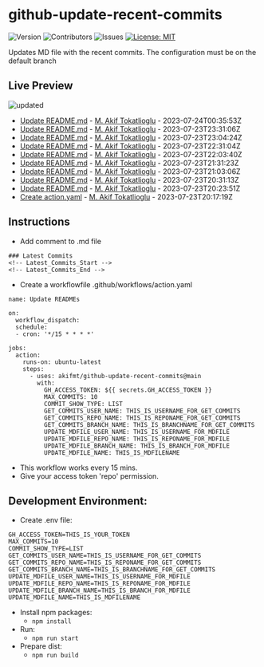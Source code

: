 # github-update-recent-commits

![Version](https://img.shields.io/github/v/release/AAAAA/AAAAA?color=blue)
![Contributors](https://img.shields.io/github/contributors/AAAAA/AAAAA?color=dark-green) ![Issues](https://img.shields.io/github/issues/AAAAA/AAAAA) [![License: MIT](https://img.shields.io/badge/license-MIT-blue)](#)

Updates MD file with the recent commits. The configuration must be on the default branch

## Live Preview
<!-- Latest_Commits_Start -->
![updated](https://img.shields.io/badge/Updated-Mon%20Jul%2024%202023%2002%3A01%3A29%20GMT%2B0000%20(Coordinated%20Universal%20Time)-blue.svg)
- [Update README.md](https://github.com/akifmt/github-update-recent-commits/commit/67bd899c7e7e83e0954a0e5476b68d6fb5efd642) - [M. Akif Tokatlioglu](mailto:akifmt@gmail.com) - 2023-07-24T00:35:53Z 
- [Update README.md](https://github.com/akifmt/github-update-recent-commits/commit/42469feec1e91210847cd551ade5e4b2af489b9a) - [M. Akif Tokatlioglu](mailto:akifmt@gmail.com) - 2023-07-23T23:31:06Z 
- [Update README.md](https://github.com/akifmt/github-update-recent-commits/commit/ff46b1a3dcad89c73afbefac2d6e4c679fea0560) - [M. Akif Tokatlioglu](mailto:akifmt@gmail.com) - 2023-07-23T23:04:24Z 
- [Update README.md](https://github.com/akifmt/github-update-recent-commits/commit/f171576aaae81ace35b0fd0b005476698bd25879) - [M. Akif Tokatlioglu](mailto:akifmt@gmail.com) - 2023-07-23T22:31:04Z 
- [Update README.md](https://github.com/akifmt/github-update-recent-commits/commit/cf4b97e00a56a684750ce8e5042be0ddb4d01e30) - [M. Akif Tokatlioglu](mailto:akifmt@gmail.com) - 2023-07-23T22:03:40Z 
- [Update README.md](https://github.com/akifmt/github-update-recent-commits/commit/ad2ce4a7fd275a09222391a00113a392c76b3771) - [M. Akif Tokatlioglu](mailto:akifmt@gmail.com) - 2023-07-23T21:31:23Z 
- [Update README.md](https://github.com/akifmt/github-update-recent-commits/commit/6ee14ef19126ad6310822dffd55eaea3e4bb5f59) - [M. Akif Tokatlioglu](mailto:akifmt@gmail.com) - 2023-07-23T21:03:06Z 
- [Update README.md](https://github.com/akifmt/github-update-recent-commits/commit/58f33eb2e8c6312479ca5f94532fb230bc33a253) - [M. Akif Tokatlioglu](mailto:akifmt@gmail.com) - 2023-07-23T20:31:13Z 
- [Update README.md](https://github.com/akifmt/github-update-recent-commits/commit/64f0bb10bf0d3605bcd1d97e09d7ffa8c18cbaa7) - [M. Akif Tokatlioglu](mailto:akifmt@gmail.com) - 2023-07-23T20:23:51Z 
- [Create action.yaml](https://github.com/akifmt/github-update-recent-commits/commit/7ef84a7a6fcfe730d5313d868419aa9e3c99f358) - [M. Akif Tokatlioglu](mailto:akifmt@gmail.com) - 2023-07-23T20:17:19Z 
<!-- Latest_Commits_End -->

## Instructions
- Add comment to .md file
```
### Latest Commits
<!-- Latest_Commits_Start -->
<!-- Latest_Commits_End -->
```
- Create a workflowfile .github/workflows/action.yaml
```
name: Update READMEs

on:
  workflow_dispatch:
  schedule:
  - cron: '*/15 * * * *'
  
jobs:
  action:
    runs-on: ubuntu-latest
    steps:
      - uses: akifmt/github-update-recent-commits@main
        with:
          GH_ACCESS_TOKEN: ${{ secrets.GH_ACCESS_TOKEN }}
          MAX_COMMITS: 10
          COMMIT_SHOW_TYPE: LIST
          GET_COMMITS_USER_NAME: THIS_IS_USERNAME_FOR_GET_COMMITS
          GET_COMMITS_REPO_NAME: THIS_IS_REPONAME_FOR_GET_COMMITS
          GET_COMMITS_BRANCH_NAME: THIS_IS_BRANCHNAME_FOR_GET_COMMITS
          UPDATE_MDFILE_USER_NAME: THIS_IS_USERNAME_FOR_MDFILE
          UPDATE_MDFILE_REPO_NAME: THIS_IS_REPONAME_FOR_MDFILE
          UPDATE_MDFILE_BRANCH_NAME: THIS_IS_BRANCH_FOR_MDFILE
          UPDATE_MDFILE_NAME: THIS_IS_MDFILENAME
```
- This workflow works every 15 mins.
- Give your access token 'repo' permission.

## Development Environment:
- Create .env file:
```
GH_ACCESS_TOKEN=THIS_IS_YOUR_TOKEN
MAX_COMMITS=10
COMMIT_SHOW_TYPE=LIST
GET_COMMITS_USER_NAME=THIS_IS_USERNAME_FOR_GET_COMMITS
GET_COMMITS_REPO_NAME=THIS_IS_REPONAME_FOR_GET_COMMITS
GET_COMMITS_BRANCH_NAME=THIS_IS_BRANCHNAME_FOR_GET_COMMITS
UPDATE_MDFILE_USER_NAME=THIS_IS_USERNAME_FOR_MDFILE
UPDATE_MDFILE_REPO_NAME=THIS_IS_REPONAME_FOR_MDFILE
UPDATE_MDFILE_BRANCH_NAME=THIS_IS_BRANCH_FOR_MDFILE
UPDATE_MDFILE_NAME=THIS_IS_MDFILENAME
```
- Install npm packages:
	- ```npm install```
- Run:
	- ```npm run start```
- Prepare dist:
	- ```npm run build```
